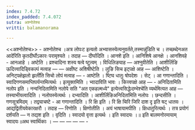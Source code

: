 ```yaml
---
index: 7.4.72
index_padded: 7.4.072
sutra: अश्नोतेश्च
vritti: balamanorama

---
```

<<अश्नोतेश्च>> - अश्नोतेश्च ।अत्र लोपःट इत्यतो अभ्यासस्येत्यनुवर्तते,तस्मान्नु॑डिति च । तच्छब्देनअत आदे॑रिति कृतदीर्घोऽकारः परामृश्यते । तदाह —  दीर्घादिति । आनशे इति । आनिशिषे आनक्षे । आनशिवहे - आनआहे । अष्टेति । व्रश्चादिना शस्य षत्वे ष्टुत्वम् । विधिलिङ्याह —  अश्नुवीतेति । आशीर्लिङि ऊदित्त्वादिड्विकल्पं मत्वाह —  —  अक्षीष्ट अशिषीष्टेति । लुङि सिच इट्पक्षे आह —  आशिष्टेति । अनिट्पक्षेझलो झली॑ति सिचो लोपं मत्वाह — - आष्टेति । ष्टिघ धातुः षोपदेशः । सेट् । आ गणान्तादिति । स्वादिगणसमाप्तिपर्यन्तमित्यर्थः । इत्युक्तमिति । भ्वादाविति भावः । कित्त्वपक्षे आह — - अनिदितामिति नलोप इति । नन्वनिदितामिति नलोपे सति "अत एकहल्मध्ये" इत्येत्त्वसिद्धेःदम्भेश्चे॑ति व्यर्थमित्यत आह —  तस्याभीयत्वादिति । नलोपस्येत्यर्थः । दभ्यादिति । आशीर्लिङिअनिदिता॑मिति नलोपः । छन्दसीति । गणसूत्रमिदम् । तद्व्याचष्टे - आ गणान्तादिति । रि क्षि इति । रि क्षि चिरि जिरि दाश दृ इति षट् धातवः । आद्यद्वितीयवेकारक्षरौ । तदाह —  रिणोति । क्षिणोतीति । अयं भाषायामपीति । क्षिधातुरित्यर्थः । तत्र प्रयोगं दर्शयति —  न तद्यश इति । वृदिति । स्वादयो वृत्ता इत्यर्थः । इति स्वादयः ।॥ इति बालमनोरमायाम् स्वादयः॥अथ स्वार्थिकाः । —  —  —  —  — -